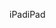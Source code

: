 <span data-ttu-id="151d9-101">iPad</span><span class="sxs-lookup"><span data-stu-id="151d9-101">iPad</span></span>